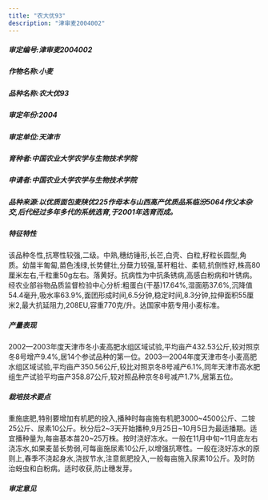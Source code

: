 ```yaml
---
title: "农大优93"
description: "津审麦2004002"
---
```

##### 审定编号:津审麦2004002

##### 作物名称:小麦

##### 品种名称:农大优93

##### 审定年份:2004

##### 审定单位:天津市

##### 育种者:中国农业大学农学与生物技术学院

##### 申请者:中国农业大学农学与生物技术学院

##### 品种来源:以优质面包麦陕优225作母本与山西高产优质品系临汾5064作父本杂交,后代经过多年多代的系统选育,于2001年选育而成。

##### 特征特性
该品种冬性,抗寒性较强,二级。中熟,穗纺锤形,长芒,白壳、白粒,籽粒长圆型,角质。幼苗半匍匐,苗色浅绿,长势健壮,分蘖力较强,茎秆粗壮、柔韧,抗倒性好,株高80厘米左右,千粒重50g左右。落黄好。抗病性为中抗条锈病,高感白粉病和叶锈病。经农业部谷物品质监督检验中心分析:粗蛋白(干基)17.64%,湿面筋37.6%,沉降值54.4毫升,吸水率63.9%,面团形成时间,6.5分钟,稳定时间,8.3分钟,拉伸面积55厘米2,最大抗延阻力,208EU,容重770克/升。达国家中筋专用小麦标准。

##### 产量表现
2002—2003年度天津市冬小麦高肥水组区域试验,平均亩产432.53公斤,较对照京冬8号增产9.4%,居14个参试品种的第一位。2003—2004年度天津市冬小麦高肥水组区域试验,平均亩产350.56公斤,较比对照京冬8号减产6.1%,同年天津市高水肥组生产试验平均亩产358.87公斤,较对照品种京冬8号减产1.7%,居第五位。

##### 栽培技术要点
重施底肥,特别要增加有机肥的投入,播种时每亩施有机肥3000~4500公斤、二铵25公斤、尿素10公斤。秋分后2~3天开始播种,9月25日~10月5日为最适播期。适宜播种量为,每亩基本苗20~25万株。按时浇好冻水。一般在11月中旬~11月底左右浇冻水,如果麦苗长势弱,可每亩施尿素10公斤,以增强抗寒性。一般在浇好冻水的原则上,春季不浇起身水,浇拔节水,注意氮肥投入,一般每亩施入尿素10公斤。及时防治蚜虫和白粉病。适时收获,防止穗发芽。

##### 审定意见

